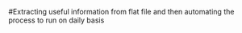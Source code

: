 #Extracting useful information from flat file and then automating the process to run on daily basis



